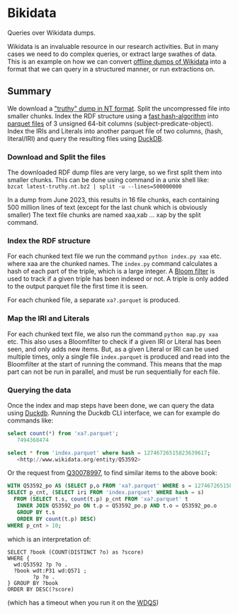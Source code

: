 # Bikidata

Queries over Wikidata dumps.

Wikidata is an invaluable resource in our research activities. But in many cases we need to do complex queries, or extract large swathes of data. This is an example on how we can convert [offline dumps of Wikidata](https://www.mediawiki.org/wiki/Wikibase/Indexing/RDF_Dump_Format) into a format that we can query in a structured manner, or run extractions on.

## Summary

We download a ["truthy" dump in NT format](https://dumps.wikimedia.org/wikidatawiki/entities/latest-truthy.nt.bz2). Split the uncompressed file into smaller chunks. Index the RDF structure using a [fast hash-algorithm](https://xxhash.com/) into [parquet files](https://parquet.apache.org/) of 3 unsigned 64-bit columns (subject-predicate-object). Index the IRIs and Literals into another parquet file of two columns, (hash, literal/IRI) and query the resulting files using [DuckDB](https://duckdb.org/).

### Download and Split the files

The downloaded RDF dump files are very large, so we first split them into smaller chunks. This can be done using command in a unix shell like:  
`bzcat latest-truthy.nt.bz2 | split -u --lines=500000000`

In a dump from June 2023, this results in 16 file chunks, each containing 500 million lines of text (except for the last chunk which is obviously smaller)
The text file chunks are named xaa,xab ... xap by the split command.

### Index the RDF structure

For each chunked text file we run the command `python index.py xaa` etc. where xaa are the chunked names. The `index.py` command calculates a hash of each part of the triple, which is a large integer. A [Bloom filter](https://en.wikipedia.org/wiki/Bloom_filter) is used to track if a given triple has been indexed or not. A triple is only added to the output parquet file the first time it is seen.

For each chunked file, a separate `xa?.parquet` is produced.

### Map the IRI and Literals

For each chunked text file, we also run the command `python map.py xaa` etc. This also uses a Bloomfilter to check if a given IRI or Literal has been seen, and only adds new items. But, as a given Literal or IRI can be used multiple times, only a single file `index.parquet` is produced and read into the Bloomfilter at the start of running the command. This means that the map part can not be run in parallel, and must be run sequentially for each file.

### Querying the data

Once the index and map steps have been done, we can query the data using [Duckdb](https://duckdb.org/). Running the Duckdb CLI interface, we can for example do commands like:

```SQL
select count(*) from 'xa?.parquet';
   7494368474
```

```SQL
select * from 'index.parquet' where hash = 12746726515823639617;
   <http://www.wikidata.org/entity/Q53592>
```

Or the request from [Q30078997](https://www.wikidata.org/wiki/Q30078997), to find similar items to the above book:

```SQL
WITH Q53592_po AS (SELECT p,o FROM 'xa?.parquet' WHERE s = 12746726515823639617)
SELECT p_cnt, (SELECT iri FROM 'index.parquet' WHERE hash = s)
  FROM (SELECT t.s, count(t.p) p_cnt FROM 'xa?.parquet' t
   INNER JOIN Q53592_po ON t.p = Q53592_po.p AND t.o = Q53592_po.o
   GROUP BY t.s
   ORDER BY count(t.p) DESC)
WHERE p_cnt > 10;
```

which is an interpretation of:

```sparql
SELECT ?book (COUNT(DISTINCT ?o) as ?score)
WHERE {
  wd:Q53592 ?p ?o .
  ?book wdt:P31 wd:Q571 ;
        ?p ?o .
} GROUP BY ?book
ORDER BY DESC(?score)
```

(which has a timeout when you run it on the [WDQS](https://query.wikidata.org/))
